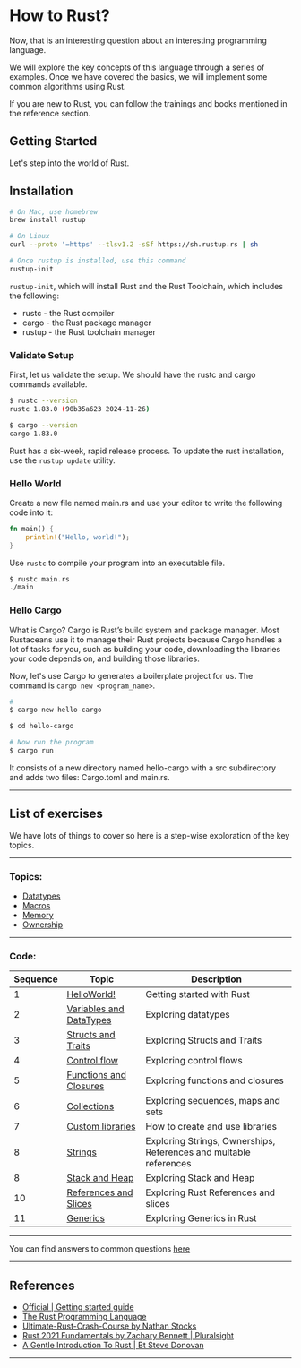 # How to Rust?

Now, that is an interesting question about an interesting programming language.

We will explore the key concepts of this language through a series of examples. Once we have covered the basics, we will implement some common algorithms using Rust.

If you are new to Rust, you can follow the trainings and books mentioned in the reference section.


## Getting Started

Let's step into the world of Rust.

## Installation

```bash
# On Mac, use homebrew
brew install rustup

# On Linux
curl --proto '=https' --tlsv1.2 -sSf https://sh.rustup.rs | sh

# Once rustup is installed, use this command
rustup-init
```

`rustup-init`, which will install Rust and the Rust Toolchain, which includes the following:
- rustc - the Rust compiler
- cargo - the Rust package manager
- rustup - the Rust toolchain manager

### Validate Setup

First, let us validate the setup. We should have the rustc and cargo commands available.

```bash
$ rustc --version
rustc 1.83.0 (90b35a623 2024-11-26)

$ cargo --version
cargo 1.83.0
```

Rust has a six-week, rapid release process. To update the rust installation, use the `rustup update` utility.

### Hello World

Create a new file named main.rs and use your editor to write the following code into it:

```rust
fn main() {
	println!("Hello, world!");
}
```

Use `rustc` to compile your program into an executable file.

```bash
$ rustc main.rs
./main
```

### Hello Cargo

What is Cargo? Cargo is Rust’s build system and package manager. Most Rustaceans use it to manage their Rust projects because Cargo handles a lot of tasks for you, such as building your code, downloading the libraries your code depends on, and building those libraries.

Now, let's use Cargo to generates a boilerplate project for us. The command is `cargo new <program_name>`.

```bash
# 
$ cargo new hello-cargo

$ cd hello-cargo

# Now run the program
$ cargo run
```

It consists of a new directory named hello-cargo with a src subdirectory and adds two files: Cargo.toml and main.rs.

--------------------
## List of exercises

We have lots of things to cover so here is a step-wise exploration of the key topics.

---

### Topics:
- [Datatypes](./Datatypes.md)
- [Macros](./Macro.md)
- [Memory](./Memory.md)
- [Ownership](./Ownership.md)

---

### Code:

| Sequence | Topic  | Description |
| ---------| -----  | ----------- |
| 1 | [HelloWorld!](./code/helloworld/src/main.rs) | Getting started with Rust |
| 2 | [Variables and DataTypes](./code/variables/src/main.rs) | Exploring datatypes|
| 3 | [Structs and Traits](./code/structs_and_traits/src/main.rs) | Exploring Structs and Traits |
| 4 | [Control flow](./code/control_flow/src/main.rs) | Exploring control flows|
| 5 | [Functions and Closures](./code/demo_closures_and_functions/src/main.rs) | Exploring functions and closures|
| 6 | [Collections](./code/demo_collections/src/main.rs) | Exploring sequences, maps and sets |
| 7 | [Custom libraries](./code/demo_package/src/main.rs) | How to create and use libraries|
| 8 | [Strings](./code/demo_strings/src/main.rs) | Exploring Strings, Ownerships, References and multable references |
| 8 | [Stack and Heap](./code/stack_and_heap/src/main.rs) | Exploring Stack and Heap |
| 10 | [References and Slices](./code/references_and_slices/src/main.rs) | Exploring Rust References and slices |
| 11 | [Generics](./code/demo_generics/src/main.rs) | Exploring Generics in Rust |
------------

You can find answers to common questions [here](./CommonQuestions.md)

---

## References
* [Official | Getting started guide](https://www.rust-lang.org/learn/get-started) 
* [The Rust Programming Language](https://doc.rust-lang.org/book/)
* [Ultimate-Rust-Crash-Course by Nathan Stocks](https://www.udemy.com/course/ultimate-rust-crash-course/)
* [Rust 2021 Fundamentals by Zachary Bennett | Pluralsight](https://www.pluralsight.com/courses/rust-2021-fundamentals)
* [A Gentle Introduction To Rust | Bt Steve Donovan](https://stevedonovan.github.io/rust-gentle-intro/readme.html)

---
